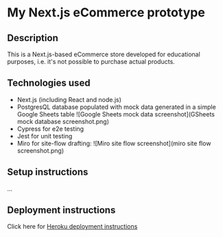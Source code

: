 # My Next.js eCommerce prototype

## Description

This is a Next.js-based eCommerce store developed for educational purposes, i.e. it's not possible to purchase actual products.

## Technologies used

- Next.js (including React and node.js)
- PostgresQL database populated with mock data generated in a simple Google Sheets table
  ![Google Sheets mock data screenshot](GSheets mock database screenshot.png)
- Cypress for e2e testing
- Jest for unit testing
- Miro for site-flow drafting:
  ![Miro site flow screenshot](miro site flow screenshot.png)

## Setup instructions

...

## Deployment instructions

Click here for [Heroku deployment instructions](https://learn.upleveled.io/courses/btcmp-l-webfs-gen-0/modules/160-cheatsheet-deployment/)
